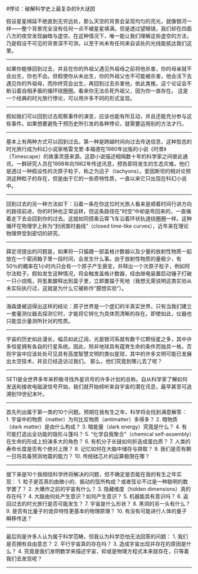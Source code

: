 #悖论：破解科学史上最复杂的9大谜团

假设星星绵延不绝直到无穷远处，那么天空的背景会呈现均匀的亮光，就像银河一样——整个背景完全没有任何一点不被星星填满。但是透过望眼镜，我们却在四面八方的夜空发现幽暗与虚空。在这种情况下，唯一能让我们理解这些虚空的方法，乃是假设不可见的背景深不可测，以至于尚未有任何来自该处的光线能抵达我们这里。

---

如果你能够回到过去，并且在你的外祖父遇见外祖母之前将他杀害，你的母亲就不会出生，你也不会。但假使你从未出生，你的外祖父也不可能被杀害，他会活下去遇见你的外祖母，而你终究会出生，再回到过去杀害他，依此类推。这个论证会不断沿着自相矛盾的循环绕圈圈。看来你无法杀死外祖父，因为你一直存在。 这是一个经典的时光旅行悖论，可以用许多不同的形式呈现。

---

假如我们可以回到过去观察事件的演变，应该也能有所互动，并且还能充分参与这些事件。如果想要避免干预历史所引发的各种悖论，就需要运用别的方法才行。

---

基本上有两种方式可以回到过去。第一种是跨越时间向过去传送信息，这种型态的时光旅行成为科幻小说家格雷戈里·本福德在1980年出版的小说《时景》（Timescape）的故事灵感来源。这部小说描述相隔数十年的科学家之间彼此通讯，一群研究人员在1998年向1962年传送讯息，预告即将发生的生态灾难。他们是透过一种假设性的次原子粒子，称之为迅子（tachyons）。爱因斯坦的相对论预测这种粒子的存在，但是由于它的一些奇特性质，一直以来它只出现在科幻小说中。

---

回到过去的另一种方法如下：沿着一条在你这位时光旅人看来是顺着时间行进方向的路径前进，你的时钟也正常运转，但这条路径在“时空”中却是弯回来的，一直循着走下去会回到你的过去。这就如同搭乘云霄飞车沿着环状轨道绕圈圈一样。这种循环在物理学上称为“封闭类时曲线”（closed time-like curves），近年来在理论物理界受到密切的研究。

---

薛定谔提出的问题是，如果将一只猫跟一部盖格计数器以及少量的放射性物质一起放在一个密闭箱子里一段时间，会发生什么事。由于放射性物质的量极少，有50％的概率在1小时内只会有一个原子产生衰变，并释出一个次原子粒子，例如阿尔法粒子。假如发生这种情况，将会触发盖格计数器，经由继电装置启动锤子打破一只小烧瓶，将氢氰酸释出到盒子里，立即置猫于死地（我想无需说明这类实验从未实际执行过，这就是为什么它被称作“臆想实验”）。

---

海森堡被迫得出这样的结论：原子世界是一个虚幻的半真实世界，只有当我们建立一套量测仪器去探测它时，才能将它转化为具体而清晰的存在。即使如此，仪器也只能显示量测所针对的性质。

---

宇宙的历史如此漫长，幅员如此辽阔，光是银河系就有数千亿颗恒星之多，其中许多恒星拥有各自的行星系统。因此，除非地球具有蕴育生命的条件而独具一格，否则宇宙中应该处处可见具有高度智慧文明的类似星球，其中的许多文明可能已发展出太空技术，并且已经造访过我们。 那么，他们究竟到哪儿去了呢？

---

SETI是全世界多年来积极寻找外星讯号的许多计划的总称。自从科学家了解如何发送和接收电磁波信号开始，我们就开始倾听来自宇宙的潜在讯息，最早甚至可追溯到19世纪末叶。

---

首先列出属于第一类的10个问题。预期在我有生之年，科学将会找到满意解答： 1. 宇宙中的物质（matter）为何比反物质（antimatter）多得多？ 2. 暗物质（dark matter）是由什么构成？ 3. 暗能量（dark energy）究竟是什么？ 4. 有可能打造出全功能的隐形斗篷吗？ 5. “化学自我聚合”（chemical self-assembly）在生命的形成上扮演多大的角色？ 6. 有机分子长链如何折迭成蛋白质？ 7. 人类的寿命长度是否有个绝对上限？ 8. 记忆如何在大脑中储存与撷取？ 9. 我们是否有朝一日将具备预测地震的能力？ 10. 传统硅芯片的运算极限在哪？

---

接下来是10个我相信科学终将解决的问题，但不确定是否能在我的有生之年实现： 1. 粒子是否真的由微小的、振动的弦所构成？或者弦论不过是一种聪明的数学罢了？ 2. 大爆炸之前的宇宙有什么？ 3. 隐藏维度（hidden dimensions）真的存在吗？ 4. 大脑由何处产生意识？如何产生意识？ 5. 机器能具有意识吗？ 6. 返回过去的时光旅行是否可能发生？ 7. 宇宙是什么形状？ 8. 黑洞的另一头有什么？ 9. 是否有比量子的诡异特性更基本的物理原理？ 10. 有没有可能进行人体的量子瞬移传送？

---

最后则是许多人认为属于科学范畴，但我认为科学恐怕无法回答的问题： 1. 我们是否拥有自由意志？ 2. 平行宇宙真的存在吗？ 3. 造成宇宙出现并存在的原因是什么？ 4. 究竟是我们发明数学来描述宇宙，抑或是物理方程式本来就存在，只等着我们去发现呢？

---


